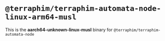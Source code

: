 # `@terraphim/terraphim-automata-node-linux-arm64-musl`

This is the **aarch64-unknown-linux-musl** binary for `@terraphim/terraphim-automata-node`
